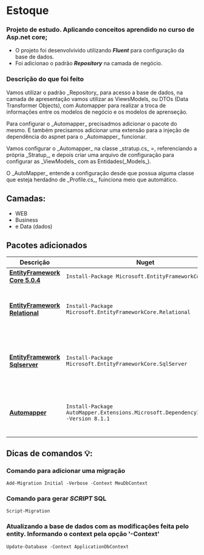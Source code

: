 # Estoque
### Projeto de estudo. Aplicando conceitos aprendido no curso de Asp.net core;

* O projeto foi desenvolvivido utilizando **_Fluent_** para configuração da base de dados.
* Foi adicionao o padrão **_Repository_** na camada de negócio.

### Descrição do que foi feito
<p>Vamos utilizar o padrão _Repository_ para acesso a base de dados, na camada de apresentação vamos utilizar as ViewsModels, ou DTOs (Data Transformer Objects), 
com Automapper para realizar a troca de informações entre os modelos de negócio e os modelos de aprenseção. <p/>
<p>Para configurar o _Automapper_ precisadmos adicionar o pacote do mesmo. E também precisamos adicionar uma extensão para a injeção de dependência do aspnet para o _Automapper_ funcionar.</p>
<p>Vamos configurar o _Automapper_ na classe _stratup.cs_ =, referenciando a própria _Stratup_, e depois criar uma arquivo de configuração para configurar as _ViewModels_ com as Entidades(_Models_).</p>
<p> O _AutoMapper_ entende a configuração desde que possua alguma classe que esteja herdadno de _Profile.cs_, fuinciona meio que automático.</p>

## Camadas:
* WEB
* Business
* e Data (dados)

## Pacotes adicionados
Descrição | Nuget | donet CLI | Observação
--- | --- | --- | ---
**[EntityFramework Core 5.0.4](https://www.nuget.org/packages/Microsoft.EntityFrameworkCore/5.0.4)** | `Install-Package Microsoft.EntityFrameworkCore` | `dotnet add package Microsoft.EntityFrameworkCore` | *ORM*
**[EntityFramework Relational](https://www.nuget.org/packages/Microsoft.EntityFrameworkCore.Relational/5.0.4)** | `Install-Package Microsoft.EntityFrameworkCore.Relational` | `dotnet add package Microsoft.EntityFrameworkCore.Relational` | *Pacote adicional para usar no mapeamento do Fluent na aplicação*
**[EntityFramework Sqlserver](https://www.nuget.org/packages/Microsoft.EntityFrameworkCore.SqlServer/5.0.4)** | `Install-Package Microsoft.EntityFrameworkCore.SqlServer` | `dotnet add package Microsoft.EntityFrameworkCore.SqlServer` | *Pacote adicional para comandos SQL SERVER ou gerar scripts sql*
**[Automapper](https://www.nuget.org/packages/AutoMapper.Extensions.Microsoft.DependencyInjection/)** | `Install-Package AutoMapper.Extensions.Microsoft.DependencyInjection -Version 8.1.1` | `dotnet add package AutoMapper.Extensions.Microsoft.DependencyInjection --version 8.1.1` | *Adicionando o Autommaper com a injeção de dependência*

## Dicas de comandos 💡: 
### Comando para adicionar uma migração
```
Add-Migration Initial -Verbose -Context MeuDbContext
```
### Comando para gerar *SCRIPT* SQL
```
Script-Migration
``` 
### Atualizando a base de dados com as modificações feita pelo entity. Informando o context pela opção '-Context'
```
Update-Database -Context ApplicationDbContext
``` 
